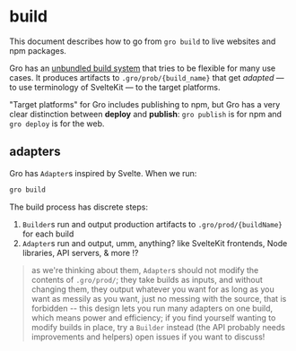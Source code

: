 # build

This document describes how to go from `gro build` to live websites and npm packages.

Gro has an [unbundled build system](unbundled.md)
that tries to be flexible for many use cases.
It produces artifacts to `.gro/prob/{build_name}`
that get _adapted_ — to use terminology of SvelteKit —
to the target platforms.

"Target platforms" for Gro includes publishing to npm,
but Gro has a very clear distinction between **deploy** and **publish**:
`gro publish` is for npm and `gro deploy` is for the web.

## adapters

Gro has `Adapter`s inspired by Svelte.
When we run:

```bash
gro build
```

The build process has discrete steps:

1. `Builder`s run and output production artifacts to `.gro/prod/{buildName}` for each build
2. `Adapter`s run and output, umm, anything?
   like SvelteKit frontends, Node libraries, API servers, & more !?

> as we're thinking about them, `Adapter`s should not modify the contents of `.gro/prod/`;
> they take builds as inputs, and without changing them,
> they output whatever you want for as long as you want as messily as you want,
> just no messing with the source, that is forbidden --
> this design lets you run many adapters on one build, which means power and efficiency;
> if you find yourself wanting to modify builds in place, try a `Builder` instead
> (the API probably needs improvements and helpers) open issues if you want to discuss!
